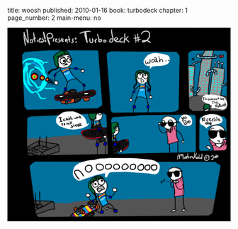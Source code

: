 title: woosh
published: 2010-01-16
book: turbodeck
chapter: 1
page_number: 2
main-menu: no

![thesecondpage](/static/images/turbodeck2.png)

